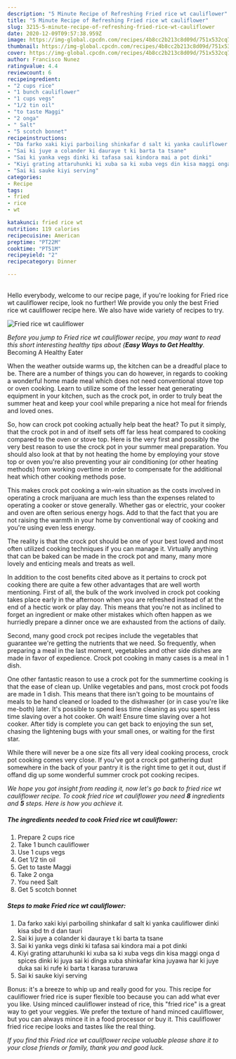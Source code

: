 ```yaml
---
description: "5 Minute Recipe of Refreshing Fried rice wt cauliflower"
title: "5 Minute Recipe of Refreshing Fried rice wt cauliflower"
slug: 3215-5-minute-recipe-of-refreshing-fried-rice-wt-cauliflower
date: 2020-12-09T09:57:38.959Z
image: https://img-global.cpcdn.com/recipes/4b8cc2b213c8d09d/751x532cq70/fried-rice-wt-cauliflower-recipe-main-photo.jpg
thumbnail: https://img-global.cpcdn.com/recipes/4b8cc2b213c8d09d/751x532cq70/fried-rice-wt-cauliflower-recipe-main-photo.jpg
cover: https://img-global.cpcdn.com/recipes/4b8cc2b213c8d09d/751x532cq70/fried-rice-wt-cauliflower-recipe-main-photo.jpg
author: Francisco Nunez
ratingvalue: 4.4
reviewcount: 6
recipeingredient:
- "2 cups rice"
- "1 bunch cauliflower"
- "1 cups vegs"
- "1/2 tin oil"
- "to taste Maggi"
- "2 onga"
- " Salt"
- "5 scotch bonnet"
recipeinstructions:
- "Da farko xaki kiyi parboiling shinkafar d salt ki yanka cauliflower dinki kisa sbd tn d dan tauri"
- "Sai ki juye a colander ki dauraye t ki barta ta tsane"
- "Sai ki yanka vegs dinki ki tafasa sai kindora mai a pot dinki"
- "Kiyi grating attaruhunki ki xuba sa ki xuba vegs din kisa maggi onga d spices dinki ki juya sai ki dinga xuba shinkafar kina juyawa har ki juye duka sai ki rufe ki barta t karasa turaruwa"
- "Sai ki sauke kiyi serving"
categories:
- Recipe
tags:
- fried
- rice
- wt

katakunci: fried rice wt 
nutrition: 119 calories
recipecuisine: American
preptime: "PT22M"
cooktime: "PT51M"
recipeyield: "2"
recipecategory: Dinner

---
```

<br>
Hello everybody, welcome to our recipe page, if you're looking for Fried rice wt cauliflower recipe, look no further! We provide you only the best Fried rice wt cauliflower recipe here. We also have wide variety of recipes to try.
<br>


![Fried rice wt cauliflower](https://img-global.cpcdn.com/recipes/4b8cc2b213c8d09d/751x532cq70/fried-rice-wt-cauliflower-recipe-main-photo.jpg)

<i>Before you jump to Fried rice wt cauliflower recipe, you may want to read this short interesting healthy tips about {<strong>Easy Ways to Get Healthy</strong>.</i>
Becoming A Healthy Eater


When the weather outside warms up, the kitchen can be a dreadful place to be. There are a number of things you can do however, in regards to cooking a wonderful home made meal which does not need conventional stove top or oven cooking. Learn to utilize some of the lesser heat generating equipment in your kitchen, such as the crock pot, in order to truly beat the summer heat and keep your cool while preparing a nice hot meal for friends and loved ones.

So, how can crock pot cooking actually help beat the heat? To put it simply, that the crock pot in and of itself sets off far less heat compared to cooking compared to the oven or stove top. Here is the very first and possibly the very best reason to use the crock pot in your summer meal preparation. You should also look at that by not heating the home by employing your stove top or oven you're also preventing your air conditioning (or other heating methods) from working overtime in order to compensate for the additional heat which other cooking methods pose.

This makes crock pot cooking a win-win situation as the costs involved in operating a crock marijuana are much less than the expenses related to operating a cooker or stove generally. Whether gas or electric, your cooker and oven are often serious energy hogs. Add to that the fact that you are not raising the warmth in your home by conventional way of cooking and you're using even less energy.

 The reality is that the crock pot should be one of your best loved and most often utilized cooking techniques if you can manage it.  Virtually anything that can be baked can be made in the crock pot and many, many more lovely and enticing meals and treats as well.



In addition to the cost benefits cited above as it pertains to crock pot cooking there are quite a few other advantages that are well worth mentioning. First of all, the bulk of the work involved in crock pot cooking takes place early in the afternoon when you are refreshed instead of at the end of a hectic work or play day. This means that you're not as inclined to forget an ingredient or make other mistakes which often happen as we hurriedly prepare a dinner once we are exhausted from the actions of daily.

Second, many good crock pot recipes include the vegetables that guarantee we're getting the nutrients that we need. So frequently, when preparing a meal in the last moment, vegetables and other side dishes are made in favor of expedience. Crock pot cooking in many cases is a meal in 1 dish.

One other fantastic reason to use a crock pot for the summertime cooking is that the ease of clean up.  Unlike vegetables and pans, most crock pot foods are made in 1 dish. This means that there isn't going to be mountains of meals to be hand cleaned or loaded to the dishwasher (or in case you're like me-both) later. It's possible to spend less time cleaning as you spent less time slaving over a hot cooker. Oh wait! Ensure time slaving over a hot cooker. After tidy is complete you can get back to enjoying the sun set, chasing the lightening bugs with your small ones, or waiting for the first star.

While there will never be a one size fits all very ideal cooking process, crock pot cooking comes very close. If you've got a crock pot gathering dust somewhere in the back of your pantry it is the right time to get it out, dust if offand dig up some wonderful summer crock pot cooking recipes.


<i>We hope you got insight from reading it, now let's go back to fried rice wt cauliflower recipe. To cook fried rice wt cauliflower you need <strong>8</strong> ingredients and <strong>5</strong> steps. Here is how you achieve it.
</i>

##### The ingredients needed to cook Fried rice wt cauliflower:

1. Prepare 2 cups rice
1. Take 1 bunch cauliflower
1. Use 1 cups vegs
1. Get 1/2 tin oil
1. Get to taste Maggi
1. Take 2 onga
1. You need  Salt
1. Get 5 scotch bonnet


##### Steps to make Fried rice wt cauliflower:

1. Da farko xaki kiyi parboiling shinkafar d salt ki yanka cauliflower dinki kisa sbd tn d dan tauri
1. Sai ki juye a colander ki dauraye t ki barta ta tsane
1. Sai ki yanka vegs dinki ki tafasa sai kindora mai a pot dinki
1. Kiyi grating attaruhunki ki xuba sa ki xuba vegs din kisa maggi onga d spices dinki ki juya sai ki dinga xuba shinkafar kina juyawa har ki juye duka sai ki rufe ki barta t karasa turaruwa
1. Sai ki sauke kiyi serving


Bonus: it&#39;s a breeze to whip up and really good for you. This recipe for cauliflower fried rice is super flexible too because you can add what ever you like. Using minced cauliflower instead of rice, this &#34;fried rice&#34; is a great way to get your veggies. We prefer the texture of hand minced cauliflower, but you can always mince it in a food processor or buy it. This cauliflower fried rice recipe looks and tastes like the real thing. 

<i>If you find this Fried rice wt cauliflower recipe valuable please share it to your close friends or family, thank you and good luck.</i>
